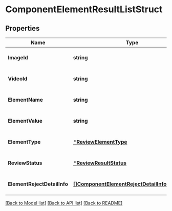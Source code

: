 # ComponentElementResultListStruct

## Properties
Name | Type | Description | Notes
------------ | ------------- | ------------- | -------------
**ImageId** | **string** |  | [optional] [default to null]
**VideoId** | **string** |  | [optional] [default to null]
**ElementName** | **string** |  | [optional] [default to null]
**ElementValue** | **string** |  | [optional] [default to null]
**ElementType** | [***ReviewElementType**](ReviewElementType.md) |  | [optional] [default to null]
**ReviewStatus** | [***ReviewResultStatus**](ReviewResultStatus.md) |  | [optional] [default to null]
**ElementRejectDetailInfo** | [**[]ComponentElementRejectDetailInfoListStruct**](component_element_reject_detail_info_list_struct.md) |  | [optional] [default to null]

[[Back to Model list]](../README.md#documentation-for-models) [[Back to API list]](../README.md#documentation-for-api-endpoints) [[Back to README]](../README.md)


